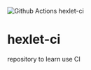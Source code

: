 ![Github Actions](https://github.com//aldente0/hexlet-ci/actions/workflows/hello-world.yml/badge.svg)
hexlet-ci
# hexlet-ci
repository to learn use CI
